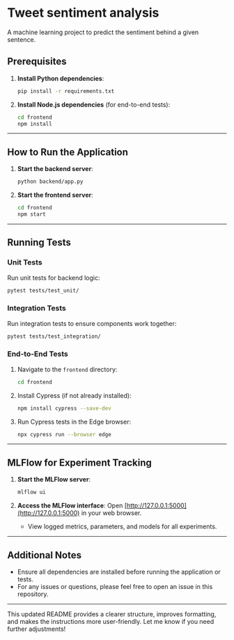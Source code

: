 # Tweet sentiment analysis

A machine learning project to predict the sentiment behind a given sentence.

## Prerequisites

1. **Install Python dependencies**:
   ```bash
   pip install -r requirements.txt
   ```

2. **Install Node.js dependencies** (for end-to-end tests):
   ```bash
   cd frontend
   npm install
   ```

---

## How to Run the Application

1. **Start the backend server**:
   ```bash
   python backend/app.py
   ```

2. **Start the frontend server**:
   ```bash
   cd frontend
   npm start
   ```

---

## Running Tests

### Unit Tests
Run unit tests for backend logic:
```bash
pytest tests/test_unit/
```

### Integration Tests
Run integration tests to ensure components work together:
```bash
pytest tests/test_integration/
```

### End-to-End Tests
1. Navigate to the `frontend` directory:
   ```bash
   cd frontend
   ```

2. Install Cypress (if not already installed):
   ```bash
   npm install cypress --save-dev
   ```

3. Run Cypress tests in the Edge browser:
   ```bash
   npx cypress run --browser edge
   ```

---

## MLFlow for Experiment Tracking

1. **Start the MLFlow server**:
   ```bash
   mlflow ui
   ```

2. **Access the MLFlow interface**:
   Open [http://127.0.0.1:5000](http://127.0.0.1:5000) in your web browser.

   - View logged metrics, parameters, and models for all experiments.

---

## Additional Notes

- Ensure all dependencies are installed before running the application or tests.
- For any issues or questions, please feel free to open an issue in this repository.

--- 

This updated README provides a clearer structure, improves formatting, and makes the instructions more user-friendly. Let me know if you need further adjustments!
